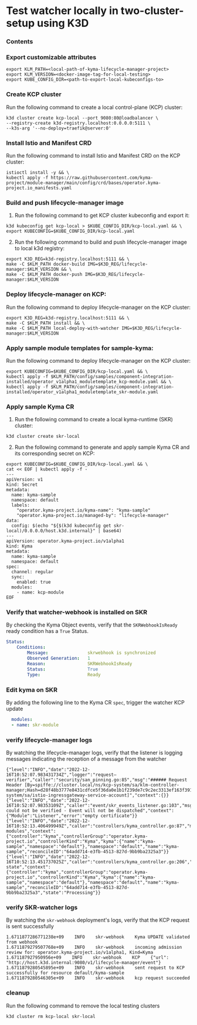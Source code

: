 # Test watcher locally in two-cluster-setup using K3D

### Contents

### Export customizable attributes
```shell
export KLM_PATH=<local-path-of-kyma-lifecycle-manager-project>
export KLM_VERSION=<docker-image-tag-for-local-testing>
export KUBE_CONFIG_DIR=<path-to-export-local-kubeconfigs-to>
```

### Create KCP cluster
Run the following command to create a local control-plane (KCP) cluster:
```shell
k3d cluster create kcp-local --port 9080:80@loadbalancer \
--registry-create k3d-registry.localhost:0.0.0.0:5111 \
--k3s-arg '--no-deploy=traefik@server:0'
```

### Install Istio and Manifest CRD
Run the following command to install Istio and Manifest CRD on the KCP cluster:
```shell
istioctl install -y && \
kubectl apply -f https://raw.githubusercontent.com/kyma-project/module-manager/main/config/crd/bases/operator.kyma-project.io_manifests.yaml
```

### Build and push lifecycle-manager image
1. Run the following command to get KCP cluster kubeconfig and export it:
```shell
k3d kubeconfig get kcp-local > $KUBE_CONFIG_DIR/kcp-local.yaml && \
export KUBECONFIG=$KUBE_CONFIG_DIR/kcp-local.yaml
```
2. Run the following command to build and push lifecycle-manager image to local k3d registry:
```shell
export K3D_REG=k3d-registry.localhost:5111 && \
make -C $KLM_PATH docker-build IMG=$K3D_REG/lifecycle-manager:$KLM_VERSION && \
make -C $KLM_PATH docker-push IMG=$K3D_REG/lifecycle-manager:$KLM_VERSION
```

### Deploy lifecycle-manager on KCP:
Run the following command to deploy lifecycle-manager on the KCP cluster:
```shell
export K3D_REG=k3d-registry.localhost:5111 && \
make -C $KLM_PATH install && \
make -C $KLM_PATH local-deploy-with-watcher IMG=$K3D_REG/lifecycle-manager:$KLM_VERSION
```

### Apply sample module templates for sample-kyma:
Run the following command to deploy lifecycle-manager on the KCP cluster:
```shell
export KUBECONFIG=$KUBE_CONFIG_DIR/kcp-local.yaml && \
kubectl apply -f $KLM_PATH/config/samples/component-integration-installed/operator_v1alpha1_moduletemplate_kcp-module.yaml && \
kubectl apply -f $KLM_PATH/config/samples/component-integration-installed/operator_v1alpha1_moduletemplate_skr-module.yaml
```
### Apply sample Kyma CR
1. Run the following command to create a local kyma-runtime (SKR) cluster:
```shell
k3d cluster create skr-local
```
2. Run the following command to generate and apply sample Kyma CR and its corresponding secret on KCP:
```shell
export KUBECONFIG=$KUBE_CONFIG_DIR/kcp-local.yaml && \
cat << EOF | kubectl apply -f -
---
apiVersion: v1
kind: Secret
metadata:
  name: kyma-sample
  namespace: default
  labels:
    "operator.kyma-project.io/kyma-name": "kyma-sample"
    "operator.kyma-project.io/managed-by": "lifecycle-manager"
data:
  config: $(echo "${$(k3d kubeconfig get skr-local)/0.0.0.0/host.k3d.internal}" | base64)
---
apiVersion: operator.kyma-project.io/v1alpha1
kind: Kyma
metadata:
  name: kyma-sample
  namespace: default
spec:
  channel: regular
  sync:
    enabled: true
  modules:
    - name: kcp-module
EOF
```
### Verify that watcher-webhook is installed on SKR
By checking the Kyma Object events, verify that the `SKRWebhookIsReady` ready condition has a `True` Status. 
```yaml
Status:                                              
    Conditions:                                        
        Message:               skrwebhook is synchronized
        Observed Generation:   1               
        Reason:                SKRWebhookIsReady
        Status:                True
        Type:                  Ready
```
### Edit kyma on SKR
By adding the following line to the Kyma CR `spec`, trigger the watcher KCP update
```yaml
  modules:
  - name: skr-module
```
### verify lifecycle-manager logs
By watching the lifecycle-manager logs, verify that the listener is logging messages indicating the reception of a message from the watcher
```log
{"level":"INFO","date":"2022-12-16T10:52:07.983431734Z","logger":"request–verifier","caller":"security/san_pinning.go:85","msg":"###### Request Header [By=spiffe://cluster.local/ns/kcp-system/sa/klm-controller-manager;Hash=d28f48b3777e8431cdfce5f36da0e1b1f239de7c9c2ec3313ef163f3918610a0;Subject=\"\";URI=spiffe://cluster.local/ns/istio-system/sa/istio-ingressgateway-service-account]","context":{}} 
{"level":"INFO","date":"2022-12-16T10:52:07.98353109Z","caller":"event/skr_events_listener.go:103","msg":"request could not be verified - Event will not be dispatched","context":{"Module":"Listener","error":"empty certificate"}}       
{"level":"INFO","date":"2022-12-16T10:52:13.406499949Z","caller":"controllers/kyma_controller.go:87","msg":"reconciling modules","context":{"controller":"kyma","controllerGroup":"operator.kyma-project.io","controllerKind":"Kyma","kyma":{"name":"kyma-sample","namespace":"default"},"namespace":"default","name":"kyma-sample","reconcileID":"64add714-e3fb-4513-827d-9bb9ba2325a3"}}                                                                                          
{"level":"INFO","date":"2022-12-16T10:52:13.451737025Z","caller":"controllers/kyma_controller.go:206","msg":"syncing state","context":{"controller":"kyma","controllerGroup":"operator.kyma-project.io","controllerKind":"Kyma","kyma":{"name":"kyma-sample","namespace":"default"},"namespace":"default","name":"kyma-sample","reconcileID":"64add714-e3fb-4513-827d-9bb9ba2325a3","state":"Processing"}}
```
### verify SKR-watcher logs
By watching the `skr-webhook` deployment's logs, verify that the KCP request is sent successfully
```log
1.6711877286771238e+09    INFO    skr-webhook    Kyma UPDATE validated from webhook 
1.6711879279507768e+09    INFO    skr-webhook    incoming admission review for: operator.kyma-project.io/v1alpha1, Kind=Kyma 
1.671187927950956e+09    INFO    skr-webhook    KCP    {"url": "http://host.k3d.internal:9080/v1/lifecycle-manager/event"} 
1.6711879280545895e+09    INFO    skr-webhook    sent request to KCP successfully for resource default/kyma-sample 
1.6711879280546305e+09    INFO    skr-webhook    kcp request succeeded
```
### cleanup
Run the following command to remove the local testing clusters
```shell
k3d cluster rm kcp-local skr-local
```